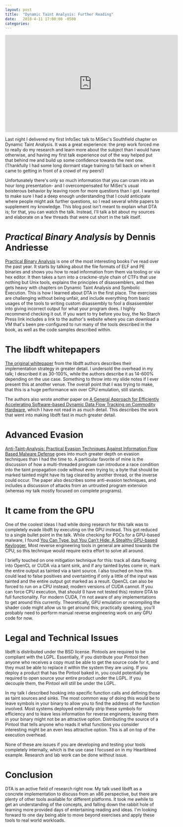 ```yaml
---
layout: post
title:  "Dynamic Taint Analysis: Further Reading"
date:   2018-4-11 17:00:00 -0500
categories: 
---
```


<iframe width="560" height="315" src="https://www.youtube.com/embed/ERJnLYn7M5I" frameborder="0" allow="accelerometer; autoplay; encrypted-media; gyroscope; picture-in-picture" allowfullscreen></iframe>

Last night I delivered my first InfoSec talk to MiSec's Southfield chapter on Dynamic Taint Analysis. It was a great experience:
the prep work forced me to really do my research and learn more about the subject than I would have otherwise, and having my first
talk experience out of the way helped put that behind me and build up some confidence towards the next one. (Thankfully I had some long
dormant stage training to fall back on when it came to getting in front of a crowd of my peers!)

Unfortunately there's only so much information that you can cram into an hour long presentation- and I overcompensated for MiSec's
usual boisterous behavior by leaving room for more questions than I got. I wanted to make sure I had a deep enough understanding that I could
anticipate where people might ask further questions, so I read several white papers to supplement my knowledge. This blog post isn't meant to
explain what DTA is; for that, you can watch the talk. Instead, I'll talk a bit about my sources and elaborate on a few threads that were cut
short in the talk itself.

# _Practical Binary Analysis_ by Dennis Andriesse

[Practical Binary Analysis](https://nostarch.com/binaryanalysis) is one of the most interesting books I've read over the past year. It starts
by talking about the file formats of ELF and PE binaries and shows you how to read information from them via tooling or via hex editor.
It then takes a turn into a crackme-style chain of CTFs that use nothing but Unix tools, explains the principles of disassemblers, and then
gets heavy with chapters on Dynamic Taint Analysis and Symbolic Execution. This is how I learned about DTA in the first place. The exercises
are challenging without being unfair, and include everything from basic usages of the tools to writing custom disassembly to fool a disassembler
into giving incorrect output for what your program does. I highly recommend checking it out. If you want to try before you buy, the No Starch Press
link includes a link to the author's website where you can download a VM that's been pre-configured to run many of the tools described in the book,
as well as the code samples described within.

# The libdft whitepapers

[The original whitepaper](https://www.cs.columbia.edu/~vpk/research/libdft/) from the libdft authors describes their implementation strategy in greater
detail. I undersold the overhead in my talk; I described it as 30-100%, while the authors describe it as 14-600% depending on the use case. Something
to throw into my slide notes if I ever present this at another venue. The overall point that I was trying to make, that this is a huge performance
win over CPU emulation, still stands.

The authors also wrote another paper on [A General Approach for Efficiently Accelerating Software-based Dynamic Data Flow Tracking on Commodity Hardware](http://nsl.cs.columbia.edu/papers/2012/tfa.ndss12.pdf), which I have not read in as much detail. This describes the work that went into making libdft
fast in much greater detail.

# Advanced Evasion

[Anti-Taint-Analysis: Practical Evasion Techniques Against Information Flow Based Malware Defense](https://pdfs.semanticscholar.org/686a/cf7b87f2a0297fc2e0fd86755c0ebc3f7c17.pdf) goes into much greater depth on evasion techniques
than I had the time to. A particular favorite of mine is the discussion of how a multi-threaded program can introduce a race condition into
the taint propagation code without even trying to; a byte that should be marked tainted might have its tag cleared by another thread, or
the inverse could occur. The paper also describes some anti-evasion techniques, and includes a discussion of attacks from an untrusted program
extension (whereas my talk mostly focused on complete programs).

# It came from the GPU

One of the coolest ideas I had while doing research for this talk was to completely evade libdft by executing on the GPU instead.
This got reduced to a single bullet point in the talk. While checking for POCs for a GPU-based malware, I found
[You Can Type, but You Can’t Hide: A Stealthy GPU-based Keylogger](http://www.cs.columbia.edu/~mikepo/papers/gpukeylogger.eurosec13.pdf), 
Most reverse engineering tools in general are aimed towards the CPU, so this technique would require extra effort to solve all around.

I briefly touched on one mitigation technique for this: track all data flowing into OpenCL or CUDA via a taint sink, and if any tainted bytes come in, mark the entire output as tainted via a taint source. I also touched on how this could lead to false positives and overtainting if only a little of the input was tainted
and the entire output got marked as a result. OpenCL can also be forced to run on a CPU instead; modern versions of CUDA cannot. If you can force CPU
execution, that _should_ (I have not tested this) restore DTA to full functionality. For modern CUDA, I'm not aware of any implementations to get
around this currently. Theoretically, GPU emulation or recompiling the shader code might allow us to get around this; practically speaking, you'll
probably need to perform manual reverse engineering work on any GPU code for now.

# Legal and Technical Issues

libdft is distributed under the BSD license. Pintools are required to be compliant with the LGPL. Essentially, if you distribute your Pintool then
anyone who receives a copy must be able to get the source code for it, and they must be able to replace it within the system they are using. If you
deploy a product that has the Pintool baked in, you could potentially be required to open source your entire product under the LGPL. If you decouple them,
the Pintool will still be under the LGPL.

In my talk I described hooking into specific function calls and defining those as taint sources and sinks. The most common way of doing this would be to
leave symbols in your binary to allow you to find the address of the function involved. Most systems deployed externally strip these symbols for efficiency
and to leave less information for reverse engineers; leaving them in your binary might not be an attractive option. Distributing the source of a Pintool
that tells anyone who reads it what functions you consider interesting might be an even less attractive option. This is all on top of the execution overhead.

None of these are issues if you are developing and testing your tools completely internally, which is the use case I focused on in my Heartbleed example.
Research and lab work can be done without issue.

# Conclusion

DTA is an active field of research right now. My talk used libdft as a concrete implementation to discuss from an x86 perspective, but there are plenty
of other tools available for different platforms. It took me awhile to get an understanding of the concepts, and falling down the rabbit hole of learning
more provided days of entertaining reading and ideas. I'm looking forward to one day being able to move beyond exercises and apply these tools to
real world workloads.